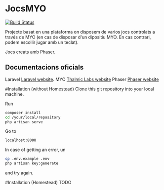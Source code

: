 # JocsMYO

[![Build Status](https://scrutinizer-ci.com/g/albertmayor/JocsMYO/badges/build.png?b=master)](https://scrutinizer-ci.com/g/albertmayor/JocsMYO/build-status/master)

Projecte basat en una plataforma on disposem de varios jocs controlats a través de MYO (en cas de disposar d'un dipositiu MYO. En cas contrari, podem escollir jugar amb un teclat).

Jocs creats amb Phaser.

## Documentacions oficials

Laravel [Laravel website](http://laravel.com/docs).
MYO [Thalmic Labs website](https://www.thalmic.com/)
Phaser [Phaser website](http://phaser.io/)

#Installation (without Homestead)
Clone this git repository into your local machine.

Run
```bash
composer install
cd /your/local/repository
php artisan serve
```

Go to
```bash
localhost:8000
```

In case of getting an error, un
```bash
cp .env.example .env
php artisan key:generate
```
and try again.

#Installation (Homestead)
TODO
